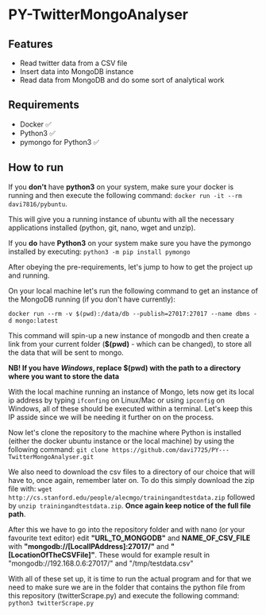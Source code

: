 # PY-TwitterMongoAnalyser

## Features

- Read twitter data from a CSV file
- Insert data into MongoDB instance
- Read data from MongoDB and do some sort of analytical work
## Requirements

* Docker ✅
* Python3 ✅
* pymongo for Python3 ✅

## How to run
If you **don't** have **python3** on your system, make sure your docker is running and then execute the following command:
`docker run -it --rm davi7816/pybuntu`.

This will give you a running instance of ubuntu with all the necessary applications installed (python, git, nano, wget and unzip).

If you **do** have **Python3** on your system make sure you have the pymongo installed by executing: `python3 -m pip install pymongo`

After obeying the pre-requirements, let's jump to how to get the project up and running.



On your local machine let's run the following command to get an instance of the MongoDB running (if you don't have currently):

`docker run --rm -v $(pwd):/data/db --publish=27017:27017 --name dbms -d mongo:latest`

This command will spin-up a new instance of mongodb and then create a link from your current folder (**$(pwd)** - which can be changed), to store all the data that will be sent to mongo.
	
  **NB! If you have *Windows*, replace **$(pwd)** with the path to a directory where you want to store the data**

With the local machine running an instance of Mongo, lets now get its local ip address by typing `ifconfing` on Linux/Mac or using `ipconfig` on Windows, all of these should be executed within a terminal.
Let's keep this IP asside since we will be needing it further on on the process.


Now let's clone the repository to the machine where Python is installed (either the docker ubuntu instance or the local machine) by using the following command:
`git clone https://github.com/davi7725/PY---TwitterMongoAnalyser.git`

We also need to download the csv files to a directory of our choice that will have to, once again, remember later on. To do this simply download the zip file with:
`wget http://cs.stanford.edu/people/alecmgo/trainingandtestdata.zip` followed by `unzip trainingandtestdata.zip`. **Once again keep notice of the full file path**.


After this we have to go into the repository folder and with nano (or your favourite text editor) edit **"URL_TO_MONGODB"** and **NAME_OF_CSV_FILE** with **"mongodb://[LocalIPAddress]:27017/"** and **"[LocationOfTheCSVFile]"**.
These would for example result in "mongodb://192.168.0.6:27017/" and "/tmp/testdata.csv"

With all of these set up, it is time to run the actual program and for that we need to make sure we are in the folder that contains the python file from this repository (twitterScrape.py) and execute the following command:
`python3 twitterScrape.py`
